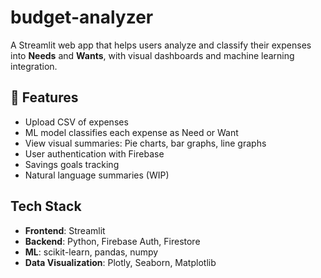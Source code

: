 # budget-analyzer

A Streamlit web app that helps users analyze and classify their expenses into **Needs** and **Wants**, with visual dashboards and machine learning integration.

## 🔧 Features
- Upload CSV of expenses
- ML model classifies each expense as Need or Want
- View visual summaries: Pie charts, bar graphs, line graphs
- User authentication with Firebase
- Savings goals tracking
- Natural language summaries (WIP)

## Tech Stack
- **Frontend**: Streamlit
- **Backend**: Python, Firebase Auth, Firestore
- **ML**: scikit-learn, pandas, numpy
- **Data Visualization**: Plotly, Seaborn, Matplotlib

